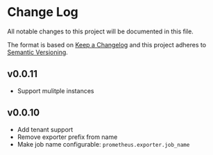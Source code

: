 # Change Log
All notable changes to this project will be documented in this file.

The format is based on [Keep a Changelog](http://keepachangelog.com/)
and this project adheres to [Semantic Versioning](http://semver.org/).
## v0.0.11
- Support mulitple instances

## v0.0.10
- Add tenant support
- Remove exporter prefix from name
- Make job name configurable: `prometheus.exporter.job_name`
